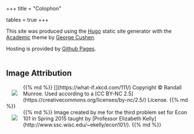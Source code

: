 +++
title = "Colophon"

tables = true
+++


This site was produced using the <a href="http://gohugo.io">Hugo</a> static site generator with the <a href="https://github.com/gcushen/hugo-academic">Academic</a> theme by <a href="https://georgecushen.com/">George Cushen</a>.

Hosting is provided by <a href="https://pages.github.com">Github Pages</a>.
<br><br>

## Image Attribution

<div class="row">
{{% md %}}
[<img style="margin:15px;" align="left" src="/img/summon.png"/>](https://what-if.xkcd.com/111/) Copyright &copy; Randall Munroe. Used according to a [CC BY-NC 2.5](https://creativecommons.org/licenses/by-nc/2.5/) License.
{{% md %}}
</div>

<div class="row">
{{% md %}}
<img style="margin:15px;" align="left" src="/img/iseffects.png"/> Image created by me for the third problem set for Econ 101 in Spring 2015 taught by [Professor Elizabeth Kelly](http://www.ssc.wisc.edu/~ekelly/econ101/).
{{% md %}}
</div>
